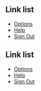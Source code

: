 <h2>Link list</h2>
<ul class="au-link-list">
  <li><a class="js-focus-me" href="#">Options</a></li>
  <li><a class="js-focus-me" href="#">Help</a></li>
  <li><a class="js-focus-me" href="#">Sign Out</a></li>
</ul>

<div class="au-body au-body--dark">
  <h2>Link list</h2>

  <ul class="au-link-list">
  	<li><a class="js-focus-me" href="#">Options</a></li>
  	<li><a class="js-focus-me" href="#">Help</a></li>
  	<li><a class="js-focus-me" href="#">Sign Out</a></li>
  </ul>
</div>
